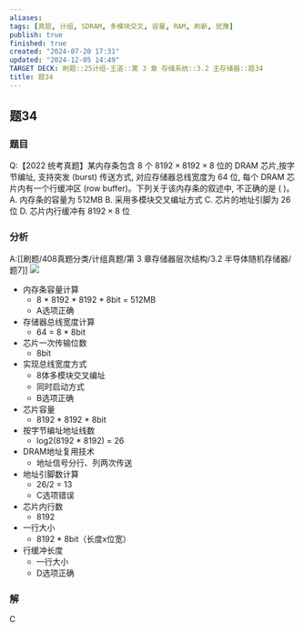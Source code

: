 ```yaml
---
aliases: 
tags: [真题, 计组, SDRAM, 多模块交叉, 容量, RAM, 刷新, 犹豫]
publish: true
finished: true
created: "2024-07-20 17:31"
updated: "2024-12-05 14:49"
TARGET DECK: 刷题::25计组-王道::第 3 章 存储系统::3.2 主存储器::题34
title: 题34
---
```

## 题34
### 题目
Q:【2022 统考真题】某内存条包含 8 个 ${8192} \times {8192} \times 8$ 位的 DRAM 芯片,按字节编址, 支持突发 (burst) 传送方式, 对应存储器总线宽度为 64 位, 每个 DRAM 芯片内有一个行缓冲区 (row buffer)。下列关于该内存条的叙述中, 不正确的是 ( )。
A. 内存条的容量为 ${512}\mathrm{{MB}}$ 
B. 采用多模块交叉编址方式
C. 芯片的地址引脚为 26 位 
D. 芯片内行缓冲有 ${8192} \times 8$ 位
### 分析
A:[[刷题/408真题分类/计组真题/第 3 章存储器层次结构/3.2 半导体随机存储器/题7]]
![](https://img.hwenyi.live/202408021347669.webp)
- 内存条容量计算
  - 8 * 8192 * 8192 * 8bit = 512MB
  - A选项正确
- 存储器总线宽度计算
  - 64 = 8 * 8bit
- 芯片一次传输位数
  - 8bit
- 实现总线宽度方式
  - 8体多模块交叉编址
  - 同时启动方式
  - B选项正确
- 芯片容量
  - 8192 * 8192 * 8bit
- 按字节编址地址线数
  - log2(8192 * 8192) = 26
- DRAM地址复用技术
  - 地址信号分行、列两次传送
- 地址引脚数计算
  - 26/2 = 13
  - C选项错误
- 芯片内行数
  - 8192
- 一行大小
  - 8192 * 8bit（长度x位宽）
- 行缓冲长度
  - 一行大小
  - D选项正确
### 解
C
<!--ID: 1722579533627-->

